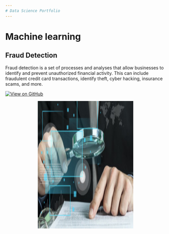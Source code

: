 ```yaml
---
# Data Science Portfolio
---
```

# Machine learning

## Fraud Detection

Fraud detection is a set of processes and analyses that allow businesses to identify and prevent unauthorized financial activity. This can include fraudulent credit card transactions, identify theft, cyber hacking, insurance scams, and more.

[![View on GitHub](https://img.shields.io/badge/GitHub-View_on_GitHub-blue?logo=GitHub)](https://https://github.com/Byadab/fraud_detection)

<center><img src="assets/img/Fraud Ditection.jpeg"/, height = "400", width = "300" ></center>
